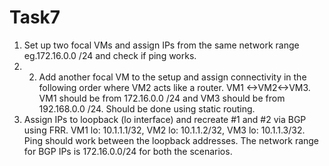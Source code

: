 # Task7
1. Set up two focal VMs and assign IPs from the same network range eg.172.16.0.0 /24 and check if ping works. 
2. 2. Add another focal VM to the setup and assign connectivity in the following order where VM2 acts like a router. VM1 &lt;->VM2&lt;->VM3. VM1 should be from 172.16.0.0 /24 and VM3 should be from 192.168.0.0 /24. Should be done using static routing. 
3. Assign IPs to loopback (lo interface) and recreate #1 and #2 via BGP using FRR. VM1 lo: 10.1.1.1/32, VM2 lo: 10.1.1.2/32, VM3 lo: 10.1.1.3/32. Ping should work between the loopback addresses. The network range for BGP IPs is 172.16.0.0/24 for both the scenarios. 
